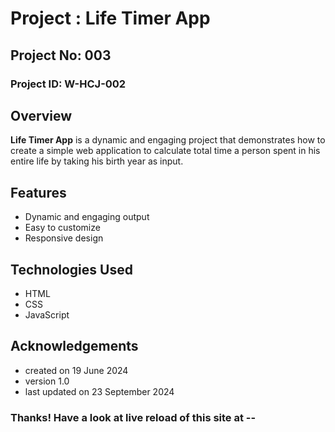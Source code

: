 # Project : Life Timer App

## Project No: 003

### Project ID: W-HCJ-002

## Overview

**Life Timer App** is a dynamic and engaging project that demonstrates how to create a simple web application to calculate total time a person spent in his entire life by taking his birth year as input.

## Features

- Dynamic and engaging output
- Easy to customize
- Responsive design

## Technologies Used

- HTML
- CSS
- JavaScript

## Acknowledgements

* created on 19 June 2024
* version 1.0
* last updated on 23 September 2024

### Thanks! Have a look at live reload of this site at --